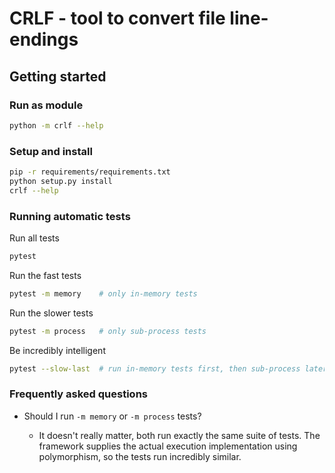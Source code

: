 # CRLF - tool to convert file line-endings

## Getting started

### Run as module

```sh
python -m crlf --help
```

### Setup and install

```sh
pip -r requirements/requirements.txt
python setup.py install
crlf --help
```

### Running automatic tests

Run all tests

```sh
pytest 
```

Run the fast tests

```sh
pytest -m memory    # only in-memory tests 
```

Run the slower tests

```sh
pytest -m process   # only sub-process tests 
```

Be incredibly intelligent

```sh
pytest --slow-last  # run in-memory tests first, then sub-process later
```

### Frequently asked questions

- Should I run `-m memory` or `-m process` tests?

    - It doesn't really matter, both run exactly the same suite of tests.
      The framework supplies the actual execution implementation using polymorphism,
      so the tests run incredibly similar.
